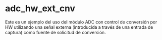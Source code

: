 
# adc_hw_ext_cnv

Este es un ejemplo del uso del módulo ADC con control de conversión por HW utilizando una señal externa (introducida a través de una entrada de captura) como fuente de solicitud de conversión. 
